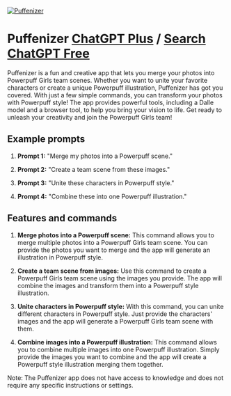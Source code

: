 
[![Puffenizer](https://files.oaiusercontent.com/file-5bGUQNrmFhAH7d93CDsC8zgo?se=2123-10-18T13%3A56%3A49Z&sp=r&sv=2021-08-06&sr=b&rscc=max-age%3D31536000%2C%20immutable&rscd=attachment%3B%20filename%3Dcc032119-a9bb-4618-9441-2d3be55a10e3.png&sig=G2oN0mfXIY3X7glrT13jlI8KCnifB29kKCWCsTU0Stk%3D)](https://chat.openai.com/g/g-Bqd9om03v-puffenizer)

# Puffenizer [ChatGPT Plus](https://chat.openai.com/g/g-Bqd9om03v-puffenizer) / [Search ChatGPT Free](https://gptcall.net/index.html#/?search=Puffenizer)

Puffenizer is a fun and creative app that lets you merge your photos into Powerpuff Girls team scenes. Whether you want to unite your favorite characters or create a unique Powerpuff illustration, Puffenizer has got you covered. With just a few simple commands, you can transform your photos with Powerpuff style! The app provides powerful tools, including a Dalle model and a browser tool, to help you bring your vision to life. Get ready to unleash your creativity and join the Powerpuff Girls team!

## Example prompts

1. **Prompt 1:** "Merge my photos into a Powerpuff scene."

2. **Prompt 2:** "Create a team scene from these images."

3. **Prompt 3:** "Unite these characters in Powerpuff style."

4. **Prompt 4:** "Combine these into one Powerpuff illustration."

## Features and commands

1. **Merge photos into a Powerpuff scene:** This command allows you to merge multiple photos into a Powerpuff Girls team scene. You can provide the photos you want to merge and the app will generate an illustration in Powerpuff style.

2. **Create a team scene from images:** Use this command to create a Powerpuff Girls team scene using the images you provide. The app will combine the images and transform them into a Powerpuff style illustration.

3. **Unite characters in Powerpuff style:** With this command, you can unite different characters in Powerpuff style. Just provide the characters' images and the app will generate a Powerpuff Girls team scene with them.

4. **Combine images into a Powerpuff illustration:** This command allows you to combine multiple images into one Powerpuff illustration. Simply provide the images you want to combine and the app will create a Powerpuff style illustration merging them together.

Note: The Puffenizer app does not have access to knowledge and does not require any specific instructions or settings.


